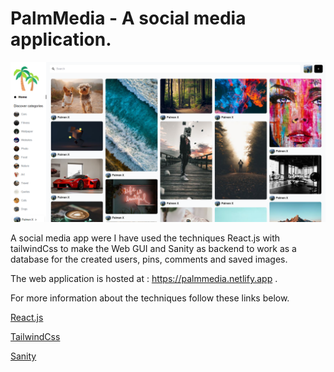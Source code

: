 # PalmMedia - A social media application.

![An image of the application feed](./Image/ProjectPin.png)

A social media app were I have used the techniques React.js with tailwindCss to make the Web GUI and Sanity as backend to work as a database for the created users, pins, comments and saved images. 

The web application is hosted at : https://palmmedia.netlify.app .


For more information about the techniques follow these links below.

[React.js](https://reactjs.org/)

[TailwindCss](https://tailwindcss.com/)

[Sanity](https://www.sanity.io/)





